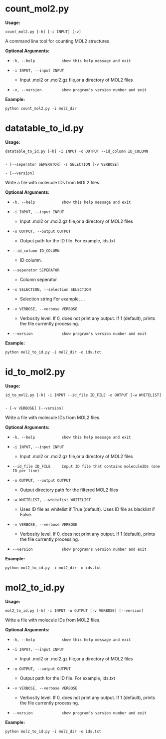 

# count_mol2.py



**Usage:**

    count_mol2.py [-h] [-i INPUT] [-v]


A command line tool for counting MOL2 structures


**Optional Arguments:**


- `-h, --help            show this help message and exit`
- `-i INPUT, --input INPUT`
    - Input .mol2 or .mol2.gz file,or a directory of MOL2 files

- `-v, --version         show program's version number and exit`

**Example:**

```
python count_mol2.py -i mol2_dir
```


# datatable_to_id.py



**Usage:**

    datatable_to_id.py [-h] -i INPUT -o OUTPUT --id_column ID_COLUMN


    - [--seperator SEPERATOR] -s SELECTION [-v VERBOSE]

    - [--version]

Write a file with molecule IDs from MOL2 files.


**Optional Arguments:**


- `-h, --help            show this help message and exit`
- `-i INPUT, --input INPUT`
    - Input .mol2 or .mol2.gz file,or a directory of MOL2 files

- `-o OUTPUT, --output OUTPUT`
    - Output path for the ID file. For example, ids.txt

- `--id_column ID_COLUMN`
    - ID column.

- `--seperator SEPERATOR`
    - Column seperator

- `-s SELECTION, --selection SELECTION`
    - Selection string For example, ...

- `-v VERBOSE, --verbose VERBOSE`
    - Verbosity level. If 0, does not print any output. If 1 (default), prints the file currently processing.

- `--version             show program's version number and exit`

**Example:**

```
python mol2_to_id.py -i mol2_dir -o ids.txt
```


# id_to_mol2.py



**Usage:**

    id_to_mol2.py [-h] -i INPUT --id_file ID_FILE -o OUTPUT [-w WHITELIST]


    - [-v VERBOSE] [--version]

Write a file with molecule IDs from MOL2 files.


**Optional Arguments:**


- `-h, --help            show this help message and exit`
- `-i INPUT, --input INPUT`
    - Input .mol2 or .mol2.gz file,or a directory of MOL2 files

- `--id_file ID_FILE     Input ID file that contains moleculeIDs (one ID per line)`
- `-o OUTPUT, --output OUTPUT`
    - Output directory path for the filtered MOL2 files

- `-w WHITELIST, --whitelist WHITELIST`
    - Uses ID file as whitelist if True (default). Uses ID file as blacklist if False.

- `-v VERBOSE, --verbose VERBOSE`
    - Verbosity level. If 0, does not print any output. If 1 (default), prints the file currently processing.

- `--version             show program's version number and exit`

**Example:**

```
python mol2_to_id.py -i mol2_dir -o ids.txt
```


# mol2_to_id.py



**Usage:**

    mol2_to_id.py [-h] -i INPUT -o OUTPUT [-v VERBOSE] [--version]


Write a file with molecule IDs from MOL2 files.


**Optional Arguments:**


- `-h, --help            show this help message and exit`
- `-i INPUT, --input INPUT`
    - Input .mol2 or .mol2.gz file,or a directory of MOL2 files

- `-o OUTPUT, --output OUTPUT`
    - Output path for the ID file. For example, ids.txt

- `-v VERBOSE, --verbose VERBOSE`
    - Verbosity level. If 0, does not print any output. If 1 (default), prints the file currently processing.

- `--version             show program's version number and exit`

**Example:**

```
python mol2_to_id.py -i mol2_dir -o ids.txt
```
